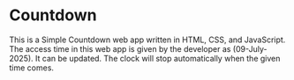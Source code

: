 # Countdown
This is a Simple Countdown web app written in HTML, CSS, and JavaScript.
The access time in this web app is given by the developer as (09-July-2025). It can be updated. The clock will stop automatically when the given time comes.
